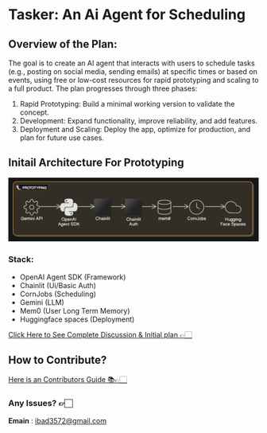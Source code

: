 # Tasker: An Ai Agent for Scheduling

## Overview of the Plan:
The goal is to create an AI agent that interacts with users to schedule tasks (e.g., posting on social media, sending emails) at specific times or based on events, using free or low-cost resources for rapid prototyping and scaling to a full product. The plan progresses through three phases:
1) Rapid Prototyping: Build a minimal working version to validate the concept.
2) Development: Expand functionality, improve reliability, and add features.
3) Deployment and Scaling: Deploy the app, optimize for production, and plan for future use cases.


## Initail Architecture For Prototyping
![Agent Stack](./arc.png)
### Stack:
- OpenAI Agent SDK (Framework)
- Chainlit (Ui/Basic Auth)
- CornJobs (Scheduling)
- Gemini (LLM)
- Mem0 (User Long Term Memory)
- Huggingface spaces (Deployment)

[Click Here to See Complete Discussion & Initial plan  👉🏻 ](https://grok.com/share/bGVnYWN5_7cca720c-fcd0-4a1f-9f72-8e0cfd74319a)

## How to Contribute?
[Here is an Contributors Guide 📚👉🏻 ](./contribute.md)

### Any Issues? 👉🏻
**Emain** : ibad3572@gmail.com
